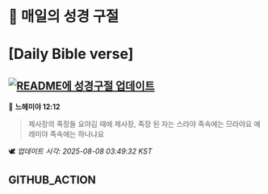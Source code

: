 # 🙏 매일의 성경 구절
# [Daily Bible verse]
## [![README에 성경구절 업데이트](https://github.com/DONGSUKA/first_test/actions/workflows/update-readme-bible.yml/badge.svg)](https://github.com/DONGSUKA/first_test/actions/workflows/update-readme-bible.yml)
<!-- START_BIBLE_VERSE -->
📖 **느헤미야 12:12**
> 제사장의 족장들 요야김 때에 제사장, 족장 된 자는 스라야 족속에는 므라야요 예레미야 족속에는 하나냐요

🕊️ _업데이트 시각: 2025-08-08 03:49:32 KST_
  <!-- END_BIBLE_VERSE -->
## GITHUB_ACTION
